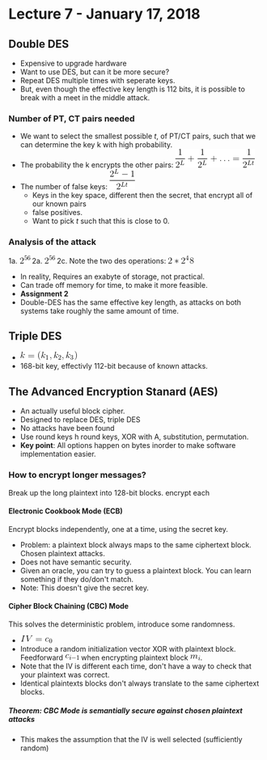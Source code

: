 # Lecture 7 - January 17, 2018

## Double DES
- Expensive to upgrade hardware
- Want to use DES, but can it be more secure?
- Repeat DES multiple times with seperate keys.
- But, even though the effective key length is 112 bits, it is possible to break with a meet in the middle attack.

### Number of PT, CT pairs needed
- We want to select the smallest possible *t*, of PT/CT pairs, such that we can determine the key k with high probability.
- The probability the k encrypts the other pairs: ![latex-63c34cb4-efa7-4887-84b1-6add1e570e29](data/lecture7/latex-63c34cb4-efa7-4887-84b1-6add1e570e29.png)
- The number of false keys: ![latex-56cea7e2-6794-4505-b117-768747500ce9](data/lecture7/latex-56cea7e2-6794-4505-b117-768747500ce9.png)
  - Keys in the key space, different then the secret, that encrypt all of our known pairs
  - false positives.
  - Want to pick *t* such that this is close to 0.

### Analysis of the attack
1a. ![latex-c4c055fb-947b-4792-a5d7-8a9e95e1f2fa](data/lecture7/latex-c4c055fb-947b-4792-a5d7-8a9e95e1f2fa.png)
2a. ![latex-7ece8a6b-b460-4539-aaee-83658a22a9c8](data/lecture7/latex-7ece8a6b-b460-4539-aaee-83658a22a9c8.png)
2c. Note the two des operations: ![latex-5063a683-1b85-40e3-bf9c-e7c2e9f4f93f](data/lecture7/latex-5063a683-1b85-40e3-bf9c-e7c2e9f4f93f.png)
- In reality, Requires an exabyte of storage, not practical.
- Can trade off memory for time, to make it more feasible.
- **Assignment 2**
- Double-DES has the same effective key length, as attacks on both systems take roughly the same amount of time.

## Triple DES
- ![latex-3b89b935-46e5-478c-81d0-0e17936bf638](data/lecture7/latex-3b89b935-46e5-478c-81d0-0e17936bf638.png)
- 168-bit key, effectivly 112-bit because of known attacks.

## The Advanced Encryption Stanard (AES)
- An actually useful block cipher.
- Designed to replace DES, triple DES
- No attacks have been found
- Use round keys h round keys, XOR with A, substitution, permutation.
- **Key point**: All options happen on bytes inorder to make software implementation easier.

### How to encrypt longer messages?
Break up the long plaintext into 128-bit blocks. encrypt each

#### Electronic Cookbook Mode (ECB)
Encrypt blocks independently, one at a time, using the secret key.
- Problem: a plaintext block always maps to the same ciphertext block. Chosen plaintext attacks.
- Does not have semantic security.
- Given an oracle, you can try to guess a plaintext block. You can learn something if they do/don't match.
- Note: This doesn't give the secret key.

#### Cipher Block Chaining (CBC) Mode
This solves the deterministic problem, introduce some randomness.
- ![latex-619a9059-15e9-4125-9793-54df7fce4ea2](data/lecture7/latex-619a9059-15e9-4125-9793-54df7fce4ea2.png)
- Introduce a random initialization vector XOR with plaintext block. Feedforward ![latex-10885330-dcf1-4980-a5ee-85332a6144ff](data/lecture7/latex-10885330-dcf1-4980-a5ee-85332a6144ff.png) when encrypting plaintext block ![latex-14c3e23d-6e59-4794-8392-1b53d0785996](data/lecture7/latex-14c3e23d-6e59-4794-8392-1b53d0785996.png).
- Note that the IV is different each time, don't have a way to check that your plaintext was correct.
- Identical plaintexts blocks don't always translate to the same ciphertext blocks.

##### Theorem: CBC Mode is semantially secure against chosen plaintext attacks
- This makes the assumption that the IV is well selected (sufficiently random)
